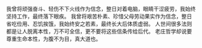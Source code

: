 我曾将顽强奋斗、轻伤不下火线作为信念，整日对着电脑，眼睛干涩疲劳，我始终坚持工作，最终落下眼疾。
我曾将艰苦朴素、珍惜父母劳动果实作为信念，整日省吃俭用、忍饥挨饿，我始终安之若素，最终长大后体质虚弱。
人世间很多法则都是让人脱离本性，万不可全信，更不要将这些信条传给后代。
老庄哲学却说要尊重生命本性，为腹不为目，真大道也。